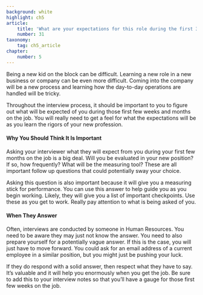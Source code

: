 ```yaml
---
background: white
highlight: ch5
article:
    title: 'What are your expectations for this role during the first 30 days, 60 days, year?'
    number: 31
taxonomy:
    tag: ch5_article
chapter:
    number: 5
---
```

Being a new kid on the block can be difficult. Learning a new role in a new business or company can be even more difficult. Coming into the company will be a new process and learning how the day-to-day operations are handled will be tricky.

Throughout the interview process, it should be important to you to figure out what will be expected of you during those first few weeks and months on the job. You will really need to get a feel for what the expectations will be as you learn the rigors of your new profession.

#### Why You Should Think It Is Important
Asking your interviewer what they will expect from you during your first few months on the job is a big deal. Will you be evaluated in your new position? If so, how frequently? What will be the measuring tool? These are all important follow up questions that could potentially sway your choice.

Asking this question is also important because it will give you a measuring stick for performance. You can use this answer to help guide you as you begin working. Likely, they will give you a list of important checkpoints. Use these as you get to work. Really pay attention to what is being asked of you.

#### When They Answer
Often, interviews are conducted by someone in Human Resources. You need to be aware they may just not know the answer. You need to also prepare yourself for a potentially vague answer. If this is the case, you will just have to move forward. You could ask for an email address of a current employee in a similar position, but you might just be pushing your luck.

If they do respond with a solid answer, then respect what they have to say. It’s valuable and it will help you enormously when you get the job. Be sure to add this to your interview notes so that you’ll have a gauge for those first few weeks on the job.